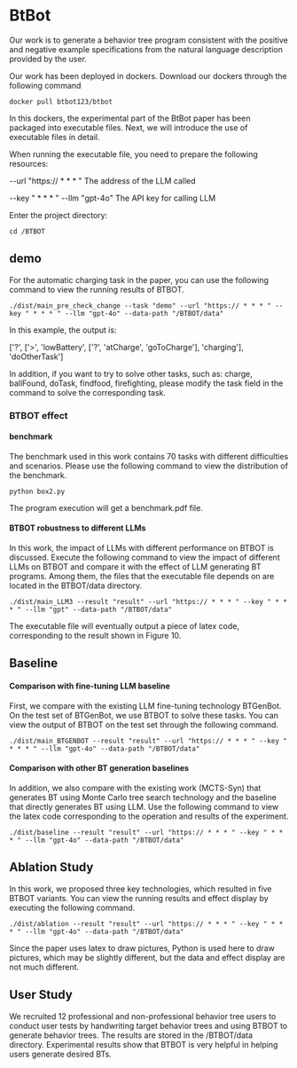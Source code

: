 # BtBot

Our work is to generate a behavior tree program consistent with the positive and negative example specifications from the natural language description provided by the user.

Our work has been deployed in dockers. Download our dockers through the following command

`docker pull btbot123/btbot`

In this dockers, the experimental part of the BtBot paper has been packaged into executable files. Next, we will introduce the use of executable files in detail.

When running the executable file, you need to prepare the following resources:

--url "https:// * * * " The address of the LLM called

--key " * * * " --llm "gpt-4o" The API key for calling LLM

Enter the project directory:

```
cd /BTBOT
```

## demo

For the automatic charging task in the paper, you can use the following command to view the running results of BTBOT.

`./dist/main_pre_check_change --task "demo" --url "https:// * * * " --key " * * * " --llm "gpt-4o" --data-path "/BTBOT/data"`

In this example, the output is:

['?', ['>', 'lowBattery', ['?', 'atCharge', 'goToCharge'], 'charging'], 'doOtherTask']

In addition, if you want to try to solve other tasks, such as: charge, ballFound, doTask, findfood, firefighting, please modify the task field in the command to solve the corresponding task.

### BTBOT effect

#### benchmark

The benchmark used in this work contains 70 tasks with different difficulties and scenarios. Please use the following command to view the distribution of the benchmark.

`python box2.py`

The program execution will get a benchmark.pdf file.

#### BTBOT robustness to different LLMs

In this work, the impact of LLMs with different performance on BTBOT is discussed. Execute the following command to view the impact of different LLMs on BTBOT and compare it with the effect of LLM generating BT programs. Among them, the files that the executable file depends on are located in the BTBOT/data directory.

`./dist/main_LLM3 --result "result" --url "https:// * * * " --key " * * * " --llm "gpt" --data-path "/BTBOT/data"`

The executable file will eventually output a piece of latex code, corresponding to the result shown in Figure 10.

## Baseline

#### Comparison with fine-tuning LLM baseline

First, we compare with the existing LLM fine-tuning technology BTGenBot. On the test set of BTGenBot, we use BTBOT to solve these tasks. You can view the output of BTBOT on the test set through the following command.

`./dist/main_BTGENBOT --result "result" --url "https:// * * * " --key " * * * " --llm "gpt-4o" --data-path "/BTBOT/data"`

#### Comparison with other BT generation baselines

In addition, we also compare with the existing work (MCTS-Syn) that generates BT using Monte Carlo tree search technology and the baseline that directly generates BT using LLM. Use the following command to view the latex code corresponding to the operation and results of the experiment.

`./dist/baseline --result "result" --url "https:// * * * " --key " * * * " --llm "gpt-4o" --data-path "/BTBOT/data"`

## Ablation Study

In this work, we proposed three key technologies, which resulted in five BTBOT variants. You can view the running results and effect display by executing the following command.

`./dist/ablation --result "result" --url "https:// * * * " --key " * * * " --llm "gpt-4o" --data-path "/BTBOT/data"`

Since the paper uses latex to draw pictures, Python is used here to draw pictures, which may be slightly different, but the data and effect display are not much different.

## User Study

We recruited 12 professional and non-professional behavior tree users to conduct user tests by handwriting target behavior trees and using BTBOT to generate behavior trees. The results are stored in the /BTBOT/data directory. Experimental results show that BTBOT is very helpful in helping users generate desired BTs.
